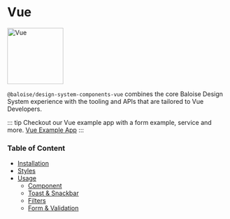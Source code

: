 # Vue

<img style="width: 128px;" src="https://vuejs.org/images/logo.png" data-origin="https://vuejs.org/images/logo.png" alt="Vue">

`@baloise/design-system-components-vue` combines the core Baloise Design System experience with the tooling and APIs that are tailored to Vue Developers.

::: tip
Checkout our Vue example app with a form example, service and more. [Vue Example App](https://github.com/baloise/design-system/tree/master/examples/vue)
:::

### Table of Content

- [Installation](./installation.html)
- [Styles](./styles.html)
- [Usage](./usage.html)
  - [Component](./usage.html#component)
  - [Toast & Snackbar](./usage.html#toast-snackbar)
  - [Filters](./usage.html#filters)
  - [Form & Validation](./usage.html#form-validation)
